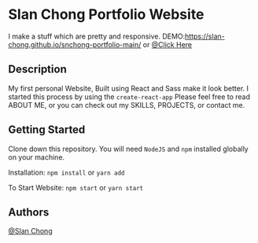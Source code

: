 # Slan Chong Portfolio Website
I make a stuff which are pretty and responsive.
DEMO:https://slan-chong.github.io/snchong-portfolio-main/
or [@Click Here](https://slan-chong.github.io/snchong-portfolio-main/)
## Description
My first personal Website, Built using React and Sass make it look better.
I started this process by using the `create-react-app`
Please feel free to read ABOUT ME, or you can check out my SKILLS, PROJECTS, or contact me.
## Getting Started
Clone down this repository. You will need `NodeJS` and `npm` installed globally on your machine.  

Installation:
`npm install` 
or
`yarn add` 

To Start Website:
`npm start` 
or
`yarn start` 

## Authors
[@Slan Chong](https://twitter.com/Slan_Chong)
